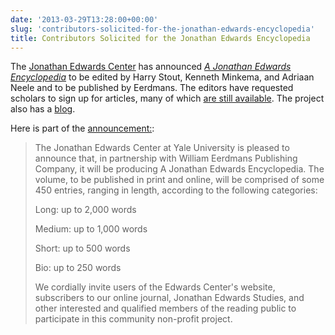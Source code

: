 ```yaml
---
date: '2013-03-29T13:28:00+00:00'
slug: 'contributors-solicited-for-the-jonathan-edwards-encyclopedia'
title: Contributors Solicited for the Jonathan Edwards Encyclopedia
---
```


The [Jonathan Edwards Center](http://edwards.yale.edu/) has announced *[A Jonathan Edwards Encyclopedia](http://jeencyclopedia.wordpress.com/about/)* to be edited by Harry Stout, Kenneth Minkema, and Adriaan Neele and to be published by Eerdmans. The editors have requested scholars to sign up for articles, many of which [are still available](http://edwards.yale.edu/publication/encyclopedia). The project also has a [blog](http://jeencyclopedia.wordpress.com/about/).

Here is part of the [announcement:](http://edwards.yale.edu/publication/encyclopedia):

> The Jonathan Edwards Center at Yale University is pleased to announce that, in partnership with William Eerdmans Publishing Company, it will be producing A Jonathan Edwards Encyclopedia. The volume, to be published in print and online, will be comprised of some 450 entries, ranging in length, according to the following categories:
>
> Long: up to 2,000 words
>
> Medium: up to 1,000 words
>
> Short: up to 500 words
>
> Bio: up to 250 words
>
> We cordially invite users of the Edwards Center's website, subscribers to our online journal, Jonathan Edwards Studies, and other interested and qualified members of the reading public to participate in this community non-profit project.
